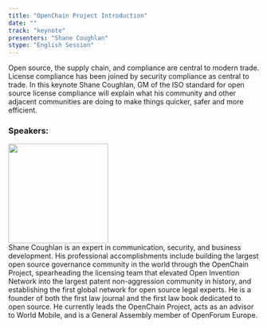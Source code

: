 ```yaml
---
title: "OpenChain Project Introduction"
date: "" 
track: "keynote"
presenters: "Shane Coughlan"
stype: "English Session"
---
```

Open source, the supply chain, and compliance are central to modern trade. License compliance has been joined by security compliance as central to trade. In this keynote Shane Coughlan, GM of the ISO standard for open source license compliance will explain what his community and other adjacent communities are doing to make things quicker, safer and more efficient.
### Speakers: 
<img src="images/speaker/2000.png" width="200" />
<br>
Shane Coughlan is an expert in communication, security, and business development. His professional accomplishments include building the largest open source governance community in the world through the OpenChain Project, spearheading the licensing team that elevated Open Invention Network into the largest patent non-aggression community in history, and establishing the first global network for open source legal experts. He is a founder of both the first law journal and the first law book dedicated to open source. He currently leads the OpenChain Project, acts as an advisor to World Mobile, and is a General Assembly member of OpenForum Europe.
 